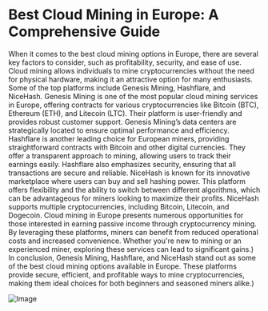 # Best Cloud Mining in Europe: A Comprehensive Guide
When it comes to the best cloud mining options in Europe, there are several key factors to consider, such as profitability, security, and ease of use. Cloud mining allows individuals to mine cryptocurrencies without the need for physical hardware, making it an attractive option for many enthusiasts. Some of the top platforms include Genesis Mining, Hashflare, and NiceHash.
Genesis Mining is one of the most popular cloud mining services in Europe, offering contracts for various cryptocurrencies like Bitcoin (BTC), Ethereum (ETH), and Litecoin (LTC). Their platform is user-friendly and provides robust customer support. Genesis Mining’s data centers are strategically located to ensure optimal performance and efficiency.
Hashflare is another leading choice for European miners, providing straightforward contracts with Bitcoin and other digital currencies. They offer a transparent approach to mining, allowing users to track their earnings easily. Hashflare also emphasizes security, ensuring that all transactions are secure and reliable.
NiceHash is known for its innovative marketplace where users can buy and sell hashing power. This platform offers flexibility and the ability to switch between different algorithms, which can be advantageous for miners looking to maximize their profits. NiceHash supports multiple cryptocurrencies, including Bitcoin, Litecoin, and Dogecoin.
Cloud mining in Europe presents numerous opportunities for those interested in earning passive income through cryptocurrency mining. By leveraging these platforms, miners can benefit from reduced operational costs and increased convenience. Whether you're new to mining or an experienced miner, exploring these services can lead to significant gains.)
In conclusion, Genesis Mining, Hashflare, and NiceHash stand out as some of the best cloud mining options available in Europe. These platforms provide secure, efficient, and profitable ways to mine cryptocurrencies, making them ideal choices for both beginners and seasoned miners alike.)

![Image](https://github.com/user-attachments/assets/d7419ec9-dc67-403f-bf28-8faea5f1f74f)
